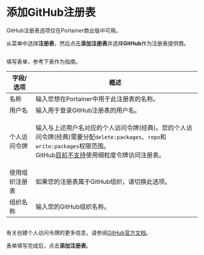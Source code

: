 # 添加GitHub注册表

GitHub注册表选项仅在Portainer商业版中可用。

从菜单中选择**注册表**，然后点击**添加注册表**并选择**GitHub**作为注册表提供商。

<figure><img src="../..//assets/2.17-registries-add-github.gif" alt=""><figcaption></figcaption></figure>

填写表单，参考下表作为指南。

| 字段/选项              | 概述                                                                                                                                                                                                                                                                                                                                                                                         |
| --------------------- | ------------------------------------------------------------------------------------------------------------------------------------------------------------------------------------------------------------------------------------------------------------------------------------------------------------------------------------------------------------------------------------------ |
| 名称                  | 输入您想在Portainer中用于此注册表的名称。                                                                                                                                                                                                                                                                                                                                                  |
| 用户名                | 输入用于登录GitHub注册表的用户名。                                                                                                                                                                                                                                                                                                                                                         |
| 个人访问令牌          | <p>输入与上述用户名对应的个人访问令牌(经典)。您的个人访问令牌(经典)需要分配<code>delete:packages</code>、<code>repo</code>和<code>write:packages</code>权限范围。<br>GitHub<a href="https://docs.github.com/en/packages/working-with-a-github-packages-registry/working-with-the-container-registry#authenticating-to-the-container-registry">目前不支持</a>使用细粒度令牌访问注册表。</p> |
| 使用组织注册表        | 如果您的注册表属于GitHub组织，请切换此选项。                                                                                                                                                                                                                                                                                                                                               |
| 组织名称              | 输入您的GitHub组织名称。                                                                                                                                                                                                                                                                                                                                                                   |

<figure><img src="../..//assets/2.17-registries-add-ghcr-details.png" alt=""><figcaption></figcaption></figure>

有关创建个人访问令牌的更多信息，请参阅[GitHub官方文档](https://docs.github.com/en/authentication/keeping-your-account-and-data-secure/creating-a-personal-access-token)。

表单填写完成后，点击**添加注册表**。
